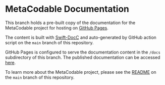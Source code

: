 # MetaCodable Documentation

This branch holds a pre-built copy of the documentation for the MetaCodable project for hosting on [GitHub Pages](https://pages.github.com).

The content is built with [Swift-DocC](https://www.swift.org/documentation/docc/) and auto-generated by GitHub action script on the `main` branch of this repository.

GitHub Pages is configured to serve the documentation content in the `/docs` subdirectory of this branch. The published documentation can be accessed  [here](https://swiftylab.github.io/MetaCodable/documentation/metacodable/).

To learn more about the MetaCodable project, please see the [README](https://github.com/SwiftyLab/MetaCodable#readme) on the `main` branch of this repository.
